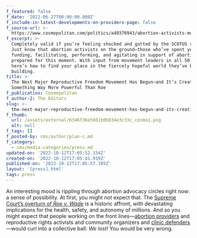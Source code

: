 ```yaml
---
f_featured: false
f_date: '2022-06-27T00:00:00.000Z'
f_include-in-latest-developments-on-providers-page: false
f_source-url: >-
  https://www.cosmopolitan.com/politics/a40376943/abortion-activists-movement-after-roe/
f_excerpt: >-
  Completely valid if you’re feeling shocked and gutted by the SCOTUS ruling.
  Just know that abortion activists on the ground—those who’ve spent years
  funding, facilitating, performing, and agitating in support of abortion—have
  prepared for this moment. With input from movement leaders in all 50 states,
  here’s how to find your place in the fiercely hopeful world they’ve been
  building.
title: >-
  The Next Major Reproductive Freedom Movement Has Begun—and It’s Creating
  Something Way More Powerful Than Roe
f_publication: Cosmopolitan
f_author-2: The Editors
slug: >-
  the-next-major-reproductive-freedom-movement-has-begun-and-its-creating-something-way-more-powerful-than-roe
f_thumb:
  url: /assets/external/6346f36e5661b0b834e3c33c_cosmo1.png
  alt: null
f_tags: []
f_posted-by: cms/author/plan-c.md
f_category:
  - cms/media-categories/press.md
updated-on: '2022-10-12T17:05:52.154Z'
created-on: '2022-10-12T17:05:41.919Z'
published-on: '2022-10-12T17:05:57.705Z'
layout: '[press].html'
tags: press
---
```


An interesting mood is rippling through abortion advocacy circles right now: a sense of possibility. At first, you might not expect that. The [Supreme Court’s overturn of _Roe v. Wade_](https://www.cosmopolitan.com/politics/a40274187/supreme-court-overturns-roe-v-wade/) is a historic affront, with devastating implications for the health, safety, and autonomy of millions. And so you might expect that people working on the front lines—[abortion providers](https://www.cosmopolitan.com/politics/a37787777/abortion-doctor-texas-sb-8/) and reproductive rights activists and community organizers and [clinic defenders](https://www.cosmopolitan.com/politics/a26357018/abortion-clinic-escort/)—would curl into a collective ball: _We lost!_ You would be very wrong.
